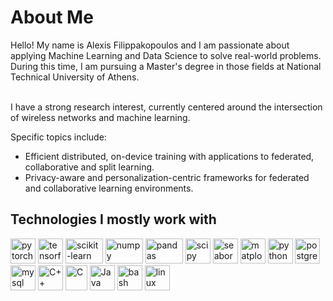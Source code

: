 
<h1>About Me</h1>
Hello! My name is Alexis Filippakopoulos and I am passionate about applying Machine Learning and Data Science to solve real-world problems. During this time, I am pursuing a Master's degree in those fields at National Technical University of Athens.<br><br>

I have a strong research interest, currently centered around the intersection of wireless networks and machine learning. 

Specific topics include:

<ul>
  <li>Efficient distributed, on-device training with applications to federated, collaborative and split learning.</li>
  <li>Privacy-aware and personalization-centric frameworks for federated and collaborative learning environments.</li>
</ul>

<h2>Technologies I mostly work with</h2>

<p align="left"> 
  <img src="https://www.vectorlogo.zone/logos/pytorch/pytorch-icon.svg" alt="pytorch" width="40" height="40"/>
  <img src="https://www.vectorlogo.zone/logos/tensorflow/tensorflow-icon.svg" alt="tensorflow" width="40" height="40"/> 
  <img src="https://upload.wikimedia.org/wikipedia/commons/thumb/0/05/Scikit_learn_logo_small.svg/640px-Scikit_learn_logo_small.svg.png" alt="scikit-learn" width="60" height="40"/> 
  <img src="https://upload.wikimedia.org/wikipedia/commons/3/31/NumPy_logo_2020.svg" alt="numpy" width="60" height="40"/> 
  <img src="https://upload.wikimedia.org/wikipedia/commons/thumb/e/ed/Pandas_logo.svg/512px-Pandas_logo.svg.png?20200209204934" alt="pandas" width="60" height="40"/> 
  <img src="https://upload.wikimedia.org/wikipedia/commons/thumb/b/b2/SCIPY_2.svg/512px-SCIPY_2.svg.png?20200904111722" alt="scipy" width="40" height="40"/> 
  <img src="https://seaborn.pydata.org/_images/logo-mark-lightbg.svg" alt="seaborn" width="40" height="40"/> 
  <img src="https://matplotlib.org/stable/_images/sphx_glr_logos2_001.png" alt="matplotlib" width="40" height="40"/> 
  <img src="https://www.svgrepo.com/show/452091/python.svg" alt="python" width="40" height="40"/>
  <img src="https://upload.wikimedia.org/wikipedia/commons/thumb/2/29/Postgresql_elephant.svg/540px-Postgresql_elephant.svg.png?20080116191800" alt="postgresql" width="40" height="40"/>
  <img src="https://www.svgrepo.com/show/303251/mysql-logo.svg" alt="mysql" width="40" height="40"/>
  <img src="https://www.svgrepo.com/show/373528/cpp3.svg" alt="C++" width="40" height="40"/>
  <img src="https://upload.wikimedia.org/wikipedia/commons/thumb/1/18/C_Programming_Language.svg/380px-C_Programming_Language.svg.png?20201031132917" alt="C" width="35" height="40"/>
  <img src="https://www.svgrepo.com/show/452234/java.svg" alt="Java" width="40" height="40"/>
  <img src="https://bashlogo.com/img/symbol/svg/full_colored_dark.svg" alt="bash" width="40" height="40"/>
  <img src="https://www.svgrepo.com/show/448236/linux.svg" alt="linux" width="40" height="40"/>
</p>



